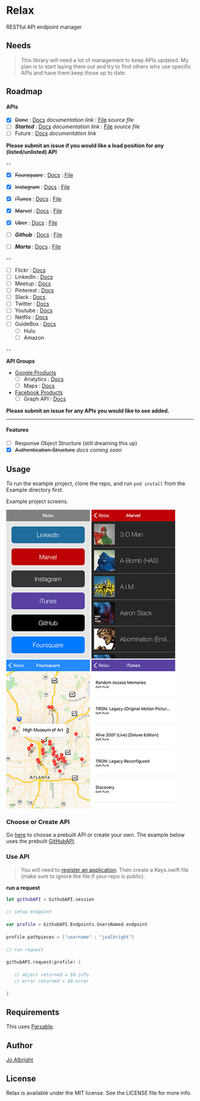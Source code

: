 # Relax
RESTful API endpoint manager

## Needs

> This library will need a lot of management to keep APIs updated. My plan is to start laying them out and try to find others who use specific APIs and have them keep those up to date.

## Roadmap


#### APIs

- [x] ~~Done~~ : [Docs]() *documentation link* : [File]() *source file*
- [ ] ***Started*** : [Docs]() *documentation link* : [File]() *source file*
- [ ] Future : [Docs]() *documentation link*

**Please submit an issue if you would like a lead position for any (listed/unlisted) API**

--

- [x] ~~Foursquare~~ : [Docs](https://developer.foursquare.com) : [File](APIs/FoursquareAPI.swift)
- [x] ~~Instagram~~ : [Docs](https://www.instagram.com/developer/) : [File](APIs/InstagramAPI.swift)
- [x] ~~iTunes~~ : [Docs](https://www.apple.com/itunes/affiliates/resources/documentation/itunes-store-web-service-search-api.html) : [File](APIs/ItunesAPI.swift)
- [x] ~~Marvel~~ : [Docs](http://developer.marvel.com) : [File](APIs/MarvelAPI.swift)
- [x] ~~Uber~~ : [Docs](https://developer.uber.com) : [File](APIs/UberAPI.swift)
- [ ] ***Github*** : [Docs](https://developer.github.com/v3/) : [File](APIs/GitHubAPI.swift)
- [ ] ***Marta*** : [Docs](http://www.itsmarta.com/app-developer-resources.aspx) : [File](APIs/MartaAPI.swift)


--

- [ ] Flickr : [Docs](https://www.flickr.com/services/api/)
- [ ] LinkedIn : [Docs](https://developer.linkedin.com/docs)
- [ ] Meetup : [Docs](http://www.meetup.com/meetup_api/)
- [ ] Pinterest : [Docs](https://developers.pinterest.com)
- [ ] Slack : [Docs](https://api.slack.com)
- [ ] Twitter : [Docs](https://dev.twitter.com/overview/documentation)
- [ ] Youtube : [Docs](https://developers.google.com/youtube/)
- [ ] Netflix : [Docs](http://developer.netflix.com)
- [ ] GuideBox : [Docs](https://api.guidebox.com/docs)
	- [ ] Hulu
	- [ ] Amazon

--

**API Groups**

- [Google Products](https://developers.google.com/products/)
	- [ ] Analytics : [Docs](https://developers.google.com/analytics/)
	- [ ] Maps : [Docs](https://developers.google.com/maps/)
- [Facebook Products](https://developers.facebook.com/docs/)
	- [ ] Graph API : [Docs](https://developers.facebook.com/docs/graph-api)

**Please submit an issue for any APIs you would like to see added.**

---

#### Features

- [ ] Response Object Structure (still dreaming this up)
- [x] ~~Authentication Structure~~ *docs coming soon*

## Usage

To run the example project, clone the repo, and run `pod install` from the Example directory first.

Example project screens.

![APIs](./Images/APIs.png)
![Marvel](./Images/Marvel.png)
![Foursquare](./Images/Foursquare.png)
![iTunes](./Images/iTunes.png)

### Choose or Create API

Go [here](APIs) to choose a prebuilt API or create your own. The example below uses the prebuilt [GitHubAPI](APIs/GitHubAPI.swift).

### Use API

> You will need to [register an application](https://github.com/settings/applications/new). Then create a Keys.swift file (make sure to ignore the file if your repo is public).

**run a request**

```swift
let githubAPI = GithubAPI.session
        
// setup endpoint
    
var profile = GithubAPI.Endpoints.UsersNamed.endpoint
    
profile.pathpieces = ["username" : "joalbright"]
    
// run request
    
githubAPI.request(profile) {
   
   // object returned = $0.info 
   // error returned = $0.error 
	    
}

```

## Requirements

This uses [Parsable](https://github.com/joalbright/Parsable).


## Author

[Jo Albright](https://github.com/joalbright)

## License

Relax is available under the MIT license. See the LICENSE file for more info.
